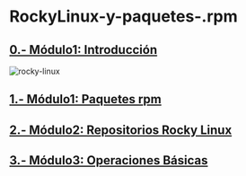 # RockyLinux-y-paquetes-.rpm

## [0.- Módulo1: Introducción](md/modulo0.md)
![rocky-linux](https://user-images.githubusercontent.com/115450529/220718562-05c3dcc2-d934-4c50-b87b-aef81b4a695f.png)



## [1.- Módulo1: Paquetes rpm](md/modulo1.md)

## [2.- Módulo2: Repositorios Rocky Linux](md/modulo2.md)

## [3.- Módulo3: Operaciones Básicas](md/modulo3.md)

